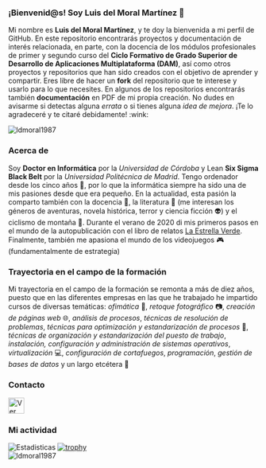### ¡Bienvenid@s! Soy Luis del Moral Martínez 👋
<p>Mi nombre es <b>Luis del Moral Martínez</b>, y te doy la bienvenida a mi perfil de GitHub. En este repositorio encontrarás proyectos y documentación de interés relacionada, en parte, con la docencia de los módulos profesionales de primer y segundo curso del <b>Ciclo Formativo de Grado Superior de Desarrollo de Aplicaciones Multiplataforma (DAM)</b>, así como otros proyectos y repositorios que han sido creados con el objetivo de aprender y compartir. Eres libre de hacer un <b>fork</b> del repositorio que te interese y usarlo para lo que necesites. En algunos de los repositorios encontrarás también <b>documentación</b> en PDF de mi propia creación. No dudes en avisarme si detectas alguna <i>errata</i> o si tienes alguna <i>idea de mejora</i>. ¡Te lo agradeceré y te citaré debidamente! :wink:</p>

<img src="https://github-readme-stats.vercel.app/api/top-langs?username=ldmoral1987&show_icons=true&locale=en&layout=compact" alt="ldmoral1987"/>

### Acerca de
Soy **Doctor en Informática** por la *Universidad de Córdoba* y Lean **Six Sigma Black Belt** por la *Universidad Politécnica de Madrid*. Tengo ordenador desde los cinco años :floppy_disk:, por lo que la informática siempre ha sido una de mis pasiones desde que era pequeño. En la actualidad, esta pasión la comparto también con la docencia :triangular_ruler:, la literatura :blue_book: (me interesan los géneros de aventuras, novela histórica, terror y ciencia ficción :alien:) y el ciclismo de montaña :mountain_bicyclist:. Durante el verano de 2020 di mis primeros pasos en el mundo de la autopublicación con el libro de relatos <a href="https://www.amazon.es/estrella-verde-Relatos-ficci%C3%B3n/dp/B08C8RWBGS" target="_blank">La Estrella Verde</a>. Finalmente, también me apasiona el mundo de los videojuegos :video_game: (fundamentalmente de estrategia)

### Trayectoria en el campo de la formación
Mi trayectoria en el campo de la formación se remonta a más de diez años, puesto que en las diferentes empresas en las que he trabajado he impartido cursos de diversas temáticas: *ofimática* :pencil:, *retoque fotográfico* :camera:, *creación de páginas web* :globe_with_meridians:, *análisis de procesos*, *técnicas de resolución de problemas*, *técnicas para optimización y estandarización de procesos* :hammer:, *técnicas de organización y estandarización del puesto de trabajo*, *instalación, configuración y administración de sistemas operativos*, *virtualización* :computer:, *configuración de cortafuegos*, *programación*, *gestión de bases de datos* y un largo etcétera :space_invader:

### Contacto
<a href="https://www.linkedin.com/in/luisdelmoralmartinez/" target="_blank">
  <img src="https://cdn2.iconfinder.com/data/icons/social-media-2285/512/1_Linkedin_unofficial_colored_svg-1024.png" width="32" alt="Ver mi perfil en LinkedIn">
</a>
<br>

### Mi actividad
![Estadisticas](https://github-readme-stats.vercel.app/api?username=ldmoral1987&show_icons=true&theme=highcontrast)
[![trophy](https://github-profile-trophy.vercel.app/?username=ldmoral1987&theme=onedark&row=1&column=5)](https://github.com/ryo-ma/github-profile-trophy) 
<br>
<img src="https://komarev.com/ghpvc/?username=ldmoral1987&label=Profile%20views&color=0e75b6&style=flat" alt="ldmoral1987"/>

